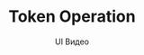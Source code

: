 ---
layout: embed
permalink: apps/bank/architectures/token-operation/ux-videos
lang: ru
page_id: apps-bank-architectures-token-operation-video


title: Token Operation
subtitle: UI Видео
backUrl: /ru/apps/bank/architectures/token-operation

description: Diagrams
---